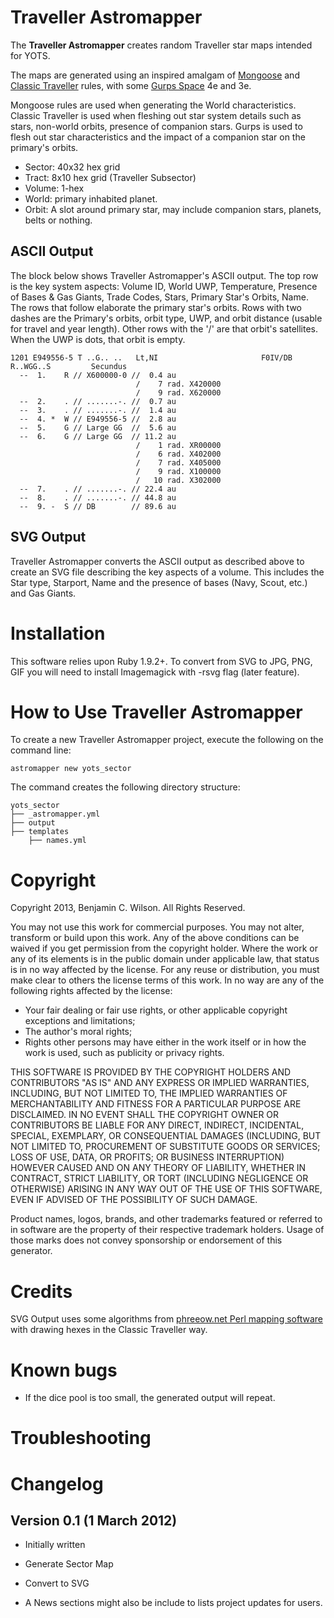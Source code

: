 Traveller Astromapper
==========================

The **Traveller Astromapper** creates random Traveller star maps intended for YOTS.

The maps are generated using an inspired amalgam of [Mongoose](http://www.mongoosepublishing.com/rpgs/traveller/core-rulebooks-accessories.html) and [Classic Traveller](http://www.farfuture.net/) rules, with some [Gurps Space](http://www.sjgames.com/gurps/books/space/) 4e and 3e.

Mongoose rules are used when generating the World characteristics. Classic Traveller is used when fleshing out star system details such as stars, non-world orbits, presence of companion stars. Gurps is used to flesh out star characteristics and the impact of a companion star on the primary's orbits.

* Sector: 40x32 hex grid
* Tract:  8x10 hex grid (Traveller Subsector)
* Volume: 1-hex
* World: primary inhabited planet.
* Orbit: A slot around primary star, may include companion stars, planets, belts or nothing.

ASCII Output
------------

The block below shows Traveller Astromapper's ASCII output. The top row is the key system aspects: Volume ID, World UWP, Temperature, Presence of Bases & Gas Giants, Trade Codes, Stars, Primary Star's Orbits, Name. The rows that follow elaborate the primary star's orbits. Rows with two dashes are the Primary's orbits, orbit type, UWP, and orbit distance (usable for travel and year length). Other rows with the '/' are that orbit's satellites. When the UWP is dots, that orbit is empty.

```
1201 E949556-5 T ..G.. ..	Lt,NI          	        	F0IV/DB           R..WGG..S       	Secundus
  --  1.    R // X600000-0 //  0.4 au
                            /    7 rad. X420000
                            /    9 rad. X620000
  --  2.    . // .......-. //  0.7 au
  --  3.    . // .......-. //  1.4 au
  --  4. *  W // E949556-5 //  2.8 au
  --  5.    G // Large GG  //  5.6 au
  --  6.    G // Large GG  // 11.2 au
                            /    1 rad. XR00000
                            /    6 rad. X402000
                            /    7 rad. X405000
                            /    9 rad. X100000
                            /   10 rad. X302000
  --  7.    . // .......-. // 22.4 au
  --  8.    . // .......-. // 44.8 au
  --  9. -  S // DB        // 89.6 au
```

SVG Output
----------

Traveller Astromapper converts the ASCII output as described above to create an SVG file describing the key aspects of a volume. This includes the Star type, Starport, Name and the presence of bases (Navy, Scout, etc.) and Gas Giants.

Installation
============

This software relies upon Ruby 1.9.2+. To convert from SVG to JPG, PNG, GIF you will need to install Imagemagick with -rsvg flag (later feature).

How to Use Traveller Astromapper
======================

To create a new Traveller Astromapper project, execute the following on the command line:

```
astromapper new yots_sector
```

The command creates the following directory structure:

```
yots_sector
├── _astromapper.yml
├── output
├── templates
    ├── names.yml
```

Copyright
=========

Copyright 2013, Benjamin C. Wilson. All Rights Reserved.

You may not use this work for commercial purposes. You may not alter, transform or build upon this work. Any of the above conditions can be waived if you get permission from the copyright holder. Where the work or any of its elements is in the public domain under applicable law, that status is in no way affected by the license. For any reuse or distribution, you must make clear to others the license terms of this work. In no way are any of the following rights affected by the license:

* Your fair dealing or fair use rights, or other applicable copyright exceptions and limitations;
* The author's moral rights;
* Rights other persons may have either in the work itself or in how the work is used, such as publicity or privacy rights.

THIS SOFTWARE IS PROVIDED BY THE COPYRIGHT HOLDERS AND CONTRIBUTORS "AS IS" AND ANY EXPRESS OR IMPLIED WARRANTIES, INCLUDING, BUT NOT LIMITED TO, THE IMPLIED WARRANTIES OF MERCHANTABILITY AND FITNESS FOR A PARTICULAR PURPOSE ARE DISCLAIMED. IN NO EVENT SHALL THE COPYRIGHT OWNER OR CONTRIBUTORS BE LIABLE FOR ANY DIRECT, INDIRECT, INCIDENTAL, SPECIAL, EXEMPLARY, OR CONSEQUENTIAL DAMAGES (INCLUDING, BUT NOT LIMITED TO, PROCUREMENT OF SUBSTITUTE GOODS OR SERVICES; LOSS OF USE, DATA, OR PROFITS; OR BUSINESS INTERRUPTION) HOWEVER CAUSED AND ON ANY THEORY OF LIABILITY, WHETHER IN CONTRACT, STRICT LIABILITY, OR TORT (INCLUDING NEGLIGENCE OR OTHERWISE) ARISING IN ANY WAY OUT OF THE USE OF THIS SOFTWARE, EVEN IF ADVISED OF THE POSSIBILITY OF SUCH DAMAGE.

Product names, logos, brands, and other trademarks featured or referred to in  software are the property of their respective trademark holders. Usage of those marks does not convey sponsorship or endorsement of this generator.

Credits
=======

SVG Output uses some algorithms from [phreeow.net Perl mapping software](http://www.phreeow.net/wiki/tiki-index.php?page=Subsector+mapping+and+generating+software) with drawing hexes in the Classic Traveller way.

Known bugs
===========
* If the dice pool is too small, the generated output will repeat.

Troubleshooting
===============

Changelog
=========

Version 0.1 (1 March 2012) 
--------------------------
* Initially written
* Generate Sector Map
* Convert to SVG



* A News sections might also be include to lists project updates for users.